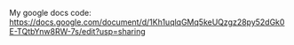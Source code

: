 My google docs code: https://docs.google.com/document/d/1Kh1uqlqGMq5keUQzgz28py52dGk0E-TQtbYnw8RW-7s/edit?usp=sharing
